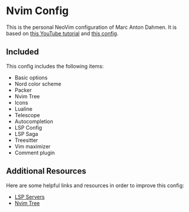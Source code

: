 # Nvim Config

This is the personal NeoVim configuration of Marc Anton Dahmen. 
It is based on [this YouTube tutorial](https://www.youtube.com/watch?v=vdn_pKJUda8) 
and [this config](https://github.com/josean-dev/dev-environment-files/tree/main/.config/nvim).

## Included

This config includes the following items:

- Basic options
- Nord color scheme
- Packer
- Nvim Tree
- Icons
- Lualine
- Telescope
- Autocompletion
- LSP Config
- LSP Saga
- Treesitter
- Vim maximizer
- Comment plugin

## Additional Resources

Here are some helpful links and resources in order to improve this config:

- [LSP Servers](https://github.com/williamboman/mason-lspconfig.nvim#available-lsp-servers)
- [Nvim Tree](https://github.com/nvim-tree/nvim-tree.lua#readme)
